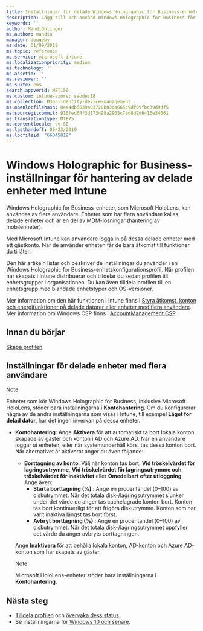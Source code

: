 ```yaml
---
title: Inställningar för delade Windows Holographic for Business-enheter – Microsoft Intune – Azure | Microsoft Docs
description: Lägg till och använd Windows Holographic for Business för att konfigurera enheter som är delade eller som används av flera användare i Microsoft Intune. Se en lista över inställningar för kontohantering och vad de gör på enheterna, inklusive Microsoft HoloLens.
keywords: ''
author: MandiOhlinger
ms.author: mandia
manager: dougeby
ms.date: 01/09/2019
ms.topic: reference
ms.service: microsoft-intune
ms.localizationpriority: medium
ms.technology: ''
ms.assetid: ''
ms.reviewer: ''
ms.suite: ems
search.appverid: MET150
ms.custom: intune-azure; seodec18
ms.collection: M365-identity-device-management
ms.openlocfilehash: 84a4db5639a03720b03da665c9df09fbc39d9df5
ms.sourcegitcommit: 916fed64f3d173498a2905c7ed8d2d6416e34061
ms.translationtype: MTE75
ms.contentlocale: sv-SE
ms.lasthandoff: 05/23/2019
ms.locfileid: "66045019"
---
```

# <a name="windows-holographic-for-business-settings-to-manage-shared-devices-using-intune"></a>Windows Holographic for Business-inställningar för hantering av delade enheter med Intune

Windows Holographic for Business-enheter, som Microsoft HoloLens, kan användas av flera användare. Enheter som har flera användare kallas delade enheter och är en del av MDM-lösningar (hantering av mobilenheter).

Med Microsoft Intune kan användare logga in på dessa delade enheter med ett gästkonto. När de använder enheten får de bara åtkomst till funktioner du tillåter.

Den här artikeln listar och beskriver de inställningar du använder i en Windows Holographic for Business-enhetskonfigurationsprofil. När profilen har skapats i Intune distribuerar och tilldelar du sedan profilen till enhetsgrupper i organisationen. Du kan även tilldela profilen till en enhetsgrupp med blandade enhetstyper och OS-versioner.

Mer information om den här funktionen i Intune finns i [Styra åtkomst, konton och energifunktioner på delade datorer eller enheter med flera användare](shared-user-device-settings.md). Mer information om Windows CSP finns i [AccountManagement CSP](https://docs.microsoft.com/windows/client-management/mdm/accountmanagement-csp).

## <a name="before-your-begin"></a>Innan du börjar

[Skapa profilen](shared-user-device-settings.md).

## <a name="shared-multi-user-device-settings"></a>Inställningar för delade enheter med flera användare

> [!NOTE]
> Enheter som kör Windows Holographic for Business, inklusive Microsoft HoloLens, stöder bara inställningarna i **Kontohantering**. Om du konfigurerar några av de andra inställningarna som visas i Intune, till exempel **Läget för delad dator**, har det ingen inverkan på dessa enheter.

- **Kontohantering**: Ange **Aktivera** för att automatiskt ta bort lokala konton skapade av gäster och konton i AD och Azure AD. När en användare loggar ut enheten, eller när systemunderhåll körs, tas dessa konton bort. När alternativet är aktiverat anger du även följande:
  - **Borttagning av konto**: Välj när konton tas bort: **Vid tröskelvärdet för lagringsutrymme**, **Vid tröskelvärdet för lagringsutrymme och tröskelvärdet för inaktivitet** eller **Omedelbart efter utloggning**. Ange även:
    - **Starta borttagning (%)** : Ange en procentandel (0–100) av diskutrymmet. När det totala disk-/lagringsutrymmet sjunker under det värde du anger tas cachelagrade konton bort. Konton tas bort kontinuerligt för att frigöra diskutrymme. Konton som har varit inaktiva längst tas bort först.
    - **Avbryt borttagning (%)** : Ange en procentandel (0–100) av diskutrymmet. När det totala disk-/lagringsutrymmet uppfyller det värde du anger avbryts borttagningen.

  Ange **Inaktivera** för att behålla lokala konton, AD-konton och Azure AD-konton som har skapats av gäster.

  > [!NOTE]
  > Microsoft HoloLens-enheter stöder bara inställningarna i **Kontohantering**.

## <a name="next-steps"></a>Nästa steg

- [Tilldela profilen](device-profile-assign.md) och [övervaka dess status](device-profile-monitor.md).
- Se inställningarna för [Windows 10 och senare](shared-user-device-settings-windows.md).
